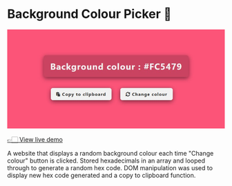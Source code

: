 # Background Colour Picker 🎨

![](../00-assets/images/projects/markdown/01-background-colour-picker.jpg)

[👉🏻 View live demo](https://vanillajs-only.netlify.app/01-background-colour-picker)

A website that displays a random background colour each time "Change colour" button is clicked. Stored hexadecimals in an array and looped through to generate a random hex code. DOM manipulation was used to display new hex code generated and a copy to clipboard function.
